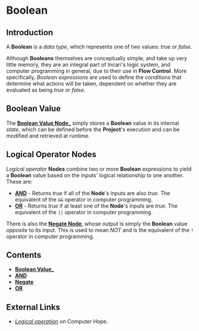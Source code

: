# Boolean

## Introduction

A **Boolean** is a _data type_, which represents one of two values: _true_ or _false_.

Although **Booleans** themselves are conceptually simple, and take up very little memory, they are an integral part of Incari's logic system, and computer programming in general, due to their use in **Flow Control**. More specifically, _Boolean expressions_ are used to define the conditions that determine what actions will be taken, dependent on whether they are evaluated as being _true_ or _false_.

## Boolean Value

The [**Boolean Value Node_**](boolean-value.md) simply stores a **Boolean** value in its internal _state_, which can be defined before the **Project**'s execution and can be modified and retrieved at runtime.

## Logical Operator Nodes

_Logical operator_ **Nodes** combine two or more **Boolean** expressions to yield a **Boolean** value based on the inputs' logical relationship to one another. These are:

* [**AND**](and.md) - Returns _true_ if all of the **Node**'s inputs are also _true_. The equivalent of the `&&` operator in computer programming.
* [**OR**](or.md) - Returns _true_ if at least one of the **Node**'s inputs are _true_. The equivalent of the `||` operator in computer programming.

There is also the [**Negate Node**](negate.md), whose output is simply the **Boolean** value _opposite_ to its input. This is used to mean _NOT_ and is the equivalent of the `!` operator in computer programming.

## Contents

* [**Boolean Value_**](boolean-value.md)
* [**AND**](and.md)
* [**Negate**](negate.md)
* [**OR**](or.md)

## External Links

* [_Logical operation_](https://www.computerhope.com/jargon/l/logioper.htm) on Computer Hope.


